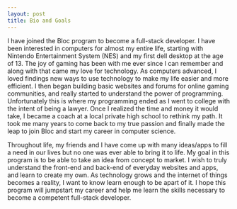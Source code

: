 ```yaml
---
layout: post
title: Bio and Goals
---
```


I have joined the Bloc program to become a full-stack developer. I have been interested in computers for almost my entire life, starting with Nintendo Entertainment System (NES) and my first dell desktop at the age of 13. The joy of gaming has been with me ever since I can remember and along with that came my love for technology. As computers advanced, I loved findings new ways to use technology to make my life easier and more efficient. I then began building basic websites and forums for online gaming communities, and really started to understand the power of programming. Unfortunately this is where my programming ended as I went to college with the intent of being a lawyer. Once I realized the time and money it would take, I became a coach at a local private high school to rethink my path. It took me many years to come back to my true passion and finally made the leap to join Bloc and start my career in computer science.

Throughout life, my friends and I have come up with many ideas/apps to fill a need in our lives but no one was ever able to bring it to life. My goal in this program is to be able to take an idea from concept to market.  I wish to truly understand the front-end and back-end of everyday websites and apps, and learn to create my own. As technology grows and the internet of things becomes a reality, I want to know learn enough to be apart of it. I hope this program will jumpstart my career and help me learn the skills necessary to become a competent full-stack developer.
